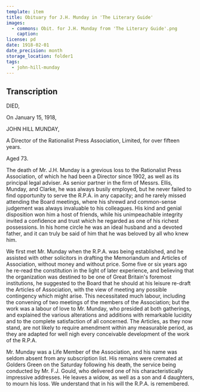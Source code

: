 ```yaml
---
template: item
title: Obituary for J.H. Munday in 'The Literary Guide'
images:
  - commons: Obit. for J.H. Munday from 'The Literary Guide'.png
    caption: 
license: pd
date: 1918-02-01
date_precision: month
storage_location: folder1
tags:
  - john-hill-munday
---
```


## Transcription

DIED,

On January 15, 1918,

JOHN HILL MUNDAY,

A Director of the Rationalist Press Association, Limited, for over fifteen years.

Aged 73.

The death of Mr. J.H. Munday is a grevious loss to the Rationalist Press Association, of which he had been a Director since 1902, as well as its principal legal adviser. As senior partner in the firm of Messrs. Ellis, Munday, and Clarke, he was always busily employed, but he never failed to find opportunity to serve the R.P.A. in any capacity; and he rarely missed attending the Board meetings, where his shrewd and common-sense judgement was always invaluable to his colleagues. His kind and genial disposition won him a host of friends, while his unimpeachable integrity invited a confidence and trust which he regarded as one of his richest possessions. In his home circle he was an ideal husband and a devoted father, and it can truly be said of him that he was beloved by all who knew him.

We first met Mr. Munday when the R.P.A. was being established, and he assisted with other solicitors in drafting the Memoriandum and Articles of Association, without money and without price. Some five or six years ago he re-read the constitution in the light of later experience, and believing that the organization was destined to be one of Great Britain's foremost institutions, he suggested to the Board that he should at his leisure re-draft the Articles of Association, with the view of meeting any possible contingency which might arise. This necessitated much labour, including the convening of two meetings of the members of the Association; but the work was a labour of love to Mr. Munday, who presided at both gatherings, and explained the various alterations and additions with remarkable lucidity and to the complete satisfaction of all concerned. The Articles, as they now stand, are not likely to require amendment within any measurable period, as they are adapted for well nigh every conceivable development of the work of the R.P.A.

Mr. Munday was a Life Member of the Association, and his name was seldom absent from any subscription list. His remains were cremated at Golders Green on the Saturday following his death, the service being conducted by Mr. F.J. Gould, who delivered one of his characteristically impressive addresses. He leaves a widow, as well as a son and 4 daughters, to mourn his loss. We understand that in his will the R.P.A. is remembered.
